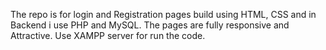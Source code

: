 The repo is for login and  Registration pages build using HTML, CSS and in Backend i use PHP and MySQL.
The pages are fully responsive and Attractive.
Use XAMPP server for run the code.
